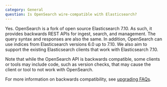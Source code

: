 ```yaml
---
category: General
question: Is OpenSearch wire-compatible with Elasticsearch?
---
```

Yes. OpenSearch is a fork of open source Elasticsearch 7.10. As such, it provides backwards REST APIs for ingest, search, and management. The query syntax and responses are also the same. In addition, OpenSearch can use indices from Elasticsearch versions 6.0 up to 7.10. We also aim to support the existing Elasticsearch clients that work with Elasticsearch 7.10.

Note that while the OpenSearch API is backwards compatible, some clients or tools may include code, such as version checks, that may cause the client or tool to not work with OpenSearch. 

For more information on backwards compatibility, see [upgrading FAQs](#c3).